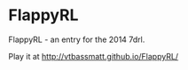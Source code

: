 FlappyRL
========

FlappyRL - an entry for the 2014 7drl.

Play it at http://vtbassmatt.github.io/FlappyRL/

